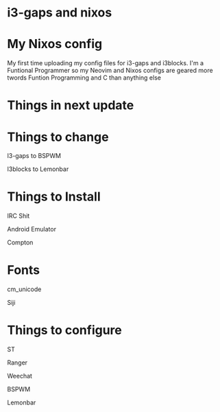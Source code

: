 # i3-gaps and nixos

# My Nixos config
My first time uploading my config files for i3-gaps and i3blocks.
I'm a Funtional Programmer so my Neovim and Nixos configs are geared more twords Funtion Programming and C than anything else


# Things in next update

# Things to change
I3-gaps to BSPWM

I3blocks to Lemonbar

# Things to Install
IRC Shit

Android Emulator

Compton

# Fonts
cm_unicode

Siji

# Things to configure
ST

Ranger

Weechat

BSPWM

Lemonbar

